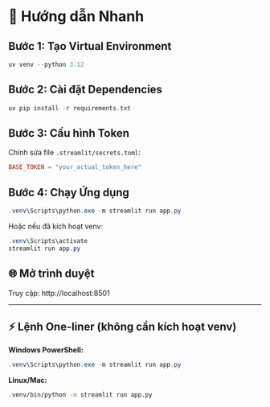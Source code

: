 # 🚀 Hướng dẫn Nhanh

## Bước 1: Tạo Virtual Environment
```powershell
uv venv --python 3.12
```

## Bước 2: Cài đặt Dependencies
```powershell
uv pip install -r requirements.txt
```

## Bước 3: Cấu hình Token
Chỉnh sửa file `.streamlit/secrets.toml`:
```toml
BASE_TOKEN = "your_actual_token_here"
```

## Bước 4: Chạy Ứng dụng
```powershell
.venv\Scripts\python.exe -m streamlit run app.py
```

Hoặc nếu đã kích hoạt venv:
```powershell
.venv\Scripts\activate
streamlit run app.py
```

## 🌐 Mở trình duyệt
Truy cập: http://localhost:8501

---

## ⚡ Lệnh One-liner (không cần kích hoạt venv)

**Windows PowerShell:**
```powershell
.venv\Scripts\python.exe -m streamlit run app.py
```

**Linux/Mac:**
```bash
.venv/bin/python -m streamlit run app.py
```
